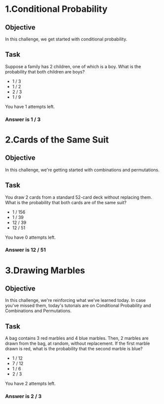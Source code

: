 # 1.Conditional Probability

<h2>Objective</h2>
In this challenge, we get started with conditional probability.


<h2>Task</h2>
Suppose a family has 2 children, one of which is a boy. What is the probability that both children are boys?
<ul>
			<li>1 / 3</li>
			<li>1 / 2</li>
			<li>2 / 3</li>
			<li>1 / 9</li>
</ul>
You have 1 attempts left.

<h3>Answer is 1 / 3</h3>

# 2.Cards of the Same Suit

<h2>Objective</h2>
In this challenge, we're getting started with combinations and permutations.

<h2>Task</h2>
You draw 2 cards from a standard 52-card deck without replacing them. What is the probability that both cards are of the same suit?
<ul>
	<li>1 / 156</li>
	<li>1 / 39</li>
	<li>12 / 39</li>
	<li>12 / 51</li>
</ul>
You have 0 attempts left.

<h3>Answer is 12 / 51</h3>

# 3.Drawing Marbles

<h2>Objective</h2>
In this challenge, we're reinforcing what we've learned today. In case you've missed them, today's tutorials are on Conditional Probability and Combinations and Permutations.


<h2>Task</h2>
A bag contains 3 red marbles and 4 blue marbles. Then, 2 marbles are drawn from the bag, at random, without replacement. If the first marble drawn is red, what is the probability that the second marble is blue?
<ul>
	<li>1 / 12</li>
	<li>7 / 12</li>
	<li>1 / 6</li>
	<li>2 / 3</li>
</ul>
You have 2 attempts left.

<h3>Answer is 2 / 3</h3>
